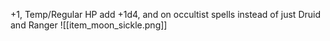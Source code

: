 
+1, Temp/Regular HP add +1d4, and on occultist spells instead of just Druid and Ranger
![[item_moon_sickle.png]]